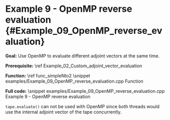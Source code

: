 Example 9 - OpenMP reverse evaluation {#Example_09_OpenMP_reverse_evaluation}
=======

**Goal:** Use OpenMP to evaluate different adjoint vectors at the same time.

**Prerequisite:** \ref Example_02_Custom_adjoint_vector_evaluation

**Function:** \ref func_simpleNto2
\snippet examples/Example_09_OpenMP_reverse_evaluation.cpp Function

**Full code:**
\snippet examples/Example_09_OpenMP_reverse_evaluation.cpp Example 9 - OpenMP reverse evaluation

`tape.evaluate()` can not be used with OpenMP since both threads would use the internal adjoint vector of the tape
concurrently.
